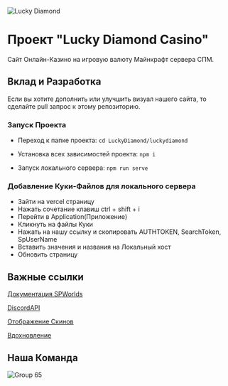![Lucky Diamond](https://github.com/danilt2000/LuckyDiamond/assets/96600211/26167263-51c4-4ae6-96e9-c941943c913f)
# Проект "Lucky Diamond Casino"

Сайт Онлайн-Казино на игровую валюту Майнкрафт сервера СПМ.

## Вклад и Разработка

Если вы хотите дополнить или улучшить визуал нашего сайта, то сделайте pull запрос к этому репозиторию.

### Запуск Проекта

- Переход к папке проекта:
`cd LuckyDiamond/luckydiamond`

- Установка всех зависимостей проекта:
`npm i`

- Запуск локального сервера:
`npm run serve`

### Добавление Куки-Файлов для локального сервера

- Зайти на vercel страницу
- Нажать сочетание клавиш ctrl + shift + i
- Перейти в Application(Приложение)
- Кликнуть на файлы Куки
- Нажать на нашу ссылку и скопировать AUTHTOKEN, SearchToken, SpUserName
- Вставить значения и названия на Локальный хост
- Обновить страницу


## Важные ссылки

[Документация SPWorlds](https://github.com/sp-worlds/api-docs)

[DiscordAPI](https://discord.com/developers/docs/topics/oauth2#oauth2)

[Отображение Скинов](https://visage.surgeplay.com/index.html)

[Вдохновление](https://cs.fail/en/)


## Наша Команда

![Group 65](https://github.com/danilt2000/LuckyDiamond/assets/96600211/fb41b4fa-24d4-4372-8b58-089d1c9d4ca4)
